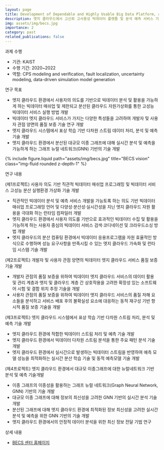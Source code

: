 ```yaml
---
layout: page
title: Development of Dependable and Highly Usable Big Data Platform, and Analysis and Prediction Services Technology in Edge Clouds
description: 엣지 클라우드에서 고신뢰 고사용성 빅데이터 플랫폼 및 분석 예측 서비스 기술 개발
img: assets/img/becs.jpg
importance: 2
category: past
related_publications: false
---
```



과제 수행
- 기관: KAIST
- 수행 기간: 2020~2022
- 역할: CPS modeling and verification, fault localization, uncertainty modeling, data-driven simulation model generation

연구 목표
- 엣지 클라우드 환경에서 사용자의 의도를 기반으로 빅데이터 분석 및 활용을 가능하게 하는 빅데이터 매쉬업 및 제한되고 분산된 클라우드 자원가상화를 통한 고성능 빅데이터 서비스 실행 방법 개발
- 빅데이터 엣지 클라우드 서비스가 가지는 다양한 특성들을 고려하여 개발자 및 사용자 관점 양면의 품질 보증 기술 연구 개발
- 엣지 클라우드 시스템에서 표상 학습 기반 다차원 스트림 데이터 처리, 분석 및 예측 기술 개발
- 엣지 클라우드 환경에서 분산된 대규모 이종 그래프에 대해 실시간 분석 및 예측을 가능하게 하는 그래프 뉴럴 네트워크(GNN) 기반의 기술 개발

{% include figure.liquid path="assets/img/becs.jpg" title="BECS vision" class="img-fluid rounded z-depth-1" %}

연구 내용

(제1프로젝트) 사용자 의도 기반 직관적 빅데이터 매쉬업 프로그래밍 및 빅데이터 서비스 고성능 분산 실행환경 가상화 기술 개발
- 직관적인 빅데이터 분석 및 예측 서비스 개발을 가능토록 하는 의도 기반 빅데이터 매쉬업 프로그래밍 언어 및 다양성·분산성·실시간성을 지닌 엣지 클라우드 자원 활용을 극대화 하는 런타임 컴파일러 개발
- 엣지 클라우드 환경에서 사용자 의도를 기반으로 효과적인 빅데이터 수집 및 활용을 가능하게 하는 사용자 중심의 빅데이터 서비스 검색·코디네이션 및 크라우드소싱 방법 개발
- 엣지 클라우드의 분산 컴퓨팅 환경에서 빅데이터 응용프로그램을 자원 효율적인 방식으로 수행하며 성능 요구사항을 만족시킬 수 있는 엣지 클라우드 가속화 및 런타임 시스템 기술 개발

(제2프로젝트) 개발자 및 사용자 관점 양면의 빅데이터 엣지 클라우드 서비스 품질 보증 기술 개발
- 개발자 관점의 품질 보증을 위하여 빅데이터 엣지 클라우드 서비스의 데이터 활용 및 관리 계층과 엣지 및 클라우드 계층 간 상호작용을 고려한 확장성 있는 소프트웨어 시험 및 결함 위치 추정 기술을 개발
- 사용자 관점의 품질 보증을 위하여 빅데이터 엣지 클라우드 서비스의 품질 저해 요소들을 분석하고 서비스 배포 후의 불확실성 요소에 대응하는 동적 재구성 기반 항시적 품질 보증 기술을 개발

(제3프로젝트) 엣지 클라우드 시스템에서 표상 학습 기반 다차원 스트림 처리, 분석 및 예측 기술 개발
- 엣지 클라우드 환경에 적합한 빅데이터 스트림 처리 및 예측 기술 개발
- 엣지 클라우드 환경에서 빅데이터 다차원 스트림 분석을 통한 주요 패턴 분석 기술 개발
- 엣지 클라우드 환경에서 실시간으로 발생하는 빅데이터 스트림을 반영하여 예측 모델 성능을 최적화하는 실시간 분산 학습 기술 및 동적 예측모델 기술 개발

(제4프로젝트) 엣지 클라우드 환경에서 대규모 이종그래프에 대한 뉴럴네트워크 기반 분석 및 예측 기술개발
- 이종 그래프의 이종성을 활용하는 그래프 뉴럴 네트워크(Graph Neural Network, GNN) 기반의 기술 개발
- 대규모 이종 그래프에 대해 정보의 최신성을 고려한 GNN 기반의 실시간 분석 기술 개발
- 분산된 그래프에 대해 엣지 클라우드 환경에 최적화된 정보 최신성을 고려한 실시간 분석 및 예측을 위한 GNN 기반의 기술 개발
- 엣지 클라우드 환경에서의 안정적 데이터 분석을 위한 최신 정보 전달 기법 연구

상세 내용
- [BECS 센터 홈페이지](https://becs.kaist.ac.kr/)
